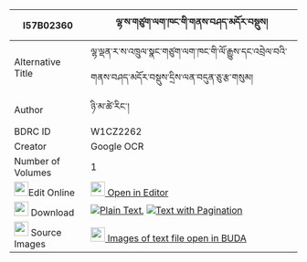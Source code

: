 |I57B02360|ལྷ་ས་གཙུག་ལག་ཁང་གི་གནས་བཤད་མདོར་བསྡུས། 
| --- | --- 
|Alternative Title |ལྷ་ལྡན་ར་ས་འཁྲུལ་སྣང་གཙུག་ལག་ཁང་གི་ལོ་རྒྱུས་དང་འབྲེལ་བའི་གནས་བཤད་མདོར་བསྡུས་དྲིས་ལན་བདུན་ཅུ་རྩ་གསུམ།
|Author| ཉི་མ་ཚེ་རིང་།
|BDRC ID | W1CZ2262
|Creator | Google OCR
|Number of Volumes| 1
|<img width="25" src="https://img.icons8.com/color/25/000000/edit-property.png">Edit Online| [<img width="25" src="https://avatars.githubusercontent.com/u/45091458?s=200&v=4"> Open in Editor](http://editor.openpecha.org/I57B02360)
|<img width="25" src="https://img.icons8.com/fluent/48/000000/download-2.png"/>  Download | [![](https://img.icons8.com/color/20/000000/txt.png)Plain Text](https://github.com/Openpecha/I57B02360/releases/download/v1/lhasa_tsuklakhang_gi_neshe_dor_plain_I57B02360.zip), [![](https://img.icons8.com/color/20/000000/txt.png)Text with Pagination](https://github.com/Openpecha/I57B02360/releases/download/v1/lhasa_tsuklakhang_gi_neshe_dor_pages_I57B02360.zip)
|<img width="25" src="https://img.icons8.com/plasticine/100/000000/pictures-folder.png"/>  Source Images | [<img width="25" src="https://library.bdrc.io/icons/BUDA-small.svg"> Images of text file open in BUDA](https://library.bdrc.io/show/bdr:W1CZ2262)